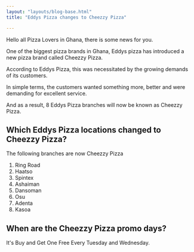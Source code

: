 ```yaml
---
layout: "layouts/blog-base.html"
title: "Eddys Pizza changes to Cheezzy Pizza"

---
```


  <p>Hello all Pizza Lovers in Ghana, there is some news for you.
      </p>
      <p>One of the biggest pizza brands in Ghana, Eddys pizza has 
      introduced a new pizza brand called Cheezzy Pizza.</p>
      <p>According to Eddys Pizza, this was necessitated by the 
      growing demands of its customers.</p>
      <p>In simple terms, the customers wanted something more, better 
      and were demanding for excellent service.</p>
      <p>And as a result, 8 Eddys Pizza branches will now be known as Cheezzy Pizza.</p>
      <h2>Which Eddys Pizza locations changed to Cheezzy Pizza?</h2>
      <p>The following branches are now Cheezzy Pizza</p>
      <ol>
       <li>Ring Road</li>
       <li>Haatso</li>
       <li>Spintex</li>
       <li>Ashaiman</li>
       <li>Dansoman</li>
       <li>Osu</li>
       <li>Adenta</li>
       <li>Kasoa</li>
      </ol>
      <h2>When are the Cheezzy Pizza promo days?</h2>
      <p>It's Buy and Get One Free Every Tuesday and Wednesday.</p>